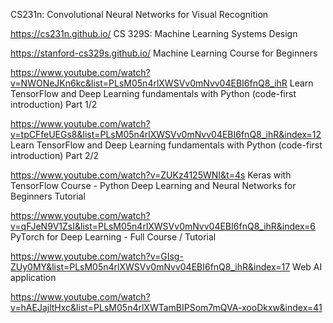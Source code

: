 CS231n: Convolutional Neural Networks for Visual Recognition

https://cs231n.github.io/
CS 329S: Machine Learning Systems Design

https://stanford-cs329s.github.io/
Machine Learning Course for Beginners

https://www.youtube.com/watch?v=NWONeJKn6kc&list=PLsM05n4rlXWSVv0mNvv04EBI6fnQ8_ihR
Learn TensorFlow and Deep Learning fundamentals with Python (code-first introduction) Part 1/2

https://www.youtube.com/watch?v=tpCFfeUEGs8&list=PLsM05n4rlXWSVv0mNvv04EBI6fnQ8_ihR&index=12
Learn TensorFlow and Deep Learning fundamentals with Python (code-first introduction) Part 2/2

https://www.youtube.com/watch?v=ZUKz4125WNI&t=4s
Keras with TensorFlow Course - Python Deep Learning and Neural Networks for Beginners Tutorial

https://www.youtube.com/watch?v=qFJeN9V1ZsI&list=PLsM05n4rlXWSVv0mNvv04EBI6fnQ8_ihR&index=6
PyTorch for Deep Learning - Full Course / Tutorial

https://www.youtube.com/watch?v=GIsg-ZUy0MY&list=PLsM05n4rlXWSVv0mNvv04EBI6fnQ8_ihR&index=17
Web AI application

https://www.youtube.com/watch?v=hAEJajltHxc&list=PLsM05n4rlXWTamBIPSom7mQVA-xooDkxw&index=41

